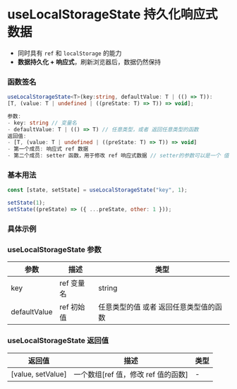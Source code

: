 # useLocalStorageState 持久化响应式数据

- 同时具有 `ref` 和 `localStorage` 的能力
- **数据持久化 + 响应式**，刷新浏览器后，数据仍然保持

### 函数签名

```typescript
useLocalStorageState<T>(key:string, defaultValue: T | (() => T)):
[T, (value: T | undefined | ((preState: T) => T)) => void];

参数:
- key: string // 变量名
- defaultValue: T | (() => T) // 任意类型，或者 返回任意类型的函数
返回值:
- [T, (value: T | undefined | ((preState: T) => T)) => void]
- 第一个成员: 响应式 ref 数据
- 第二个成员: setter 函数，用于修改 ref 响应式数据 // setter的参数可以是一个 值 或 函数
```

### 基本用法

```javascript
const [state, setState] = useLocalStorageState("key", 1);

setState(1);
setState((preState) => ({ ...preState, other: 1 }));
```

### 具体示例

<UseLocalStorageState />

### useLocalStorageState 参数

| 参数         | 描述       | 类型                                   |
| ------------ | ---------- | -------------------------------------- |
| key          | ref 变量名 | string                                 |
| defaultValue | ref 初始值 | 任意类型的值 或者 返回任意类型值的函数 |

### useLocalStorageState 返回值

| 返回值            | 描述                                | 类型 |
| ----------------- | ----------------------------------- | ---- |
| [value, setValue] | 一个数组[ref 值，修改 ref 值的函数] | -    |
